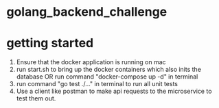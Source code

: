 # golang_backend_challenge
 
# getting started

1. Ensure that the docker application is running on mac 
2. run start.sh to bring up the docker containers which also inits the database
OR
run command "docker-compose up -d" in terminal
2. run command "go test ./..." in terminal to run all unit tests
3. Use a client like postman to make api requests to the microservice to test them out.